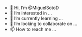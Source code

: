 - 👋 Hi, I’m @MiguelSotoD
- 👀 I’m interested in ...
- 🌱 I’m currently learning ...
- 💞️ I’m looking to collaborate on ...
- 📫 How to reach me ...

<!---
MiguelSotoD/MiguelSotoD is a ✨ special ✨ repository because its `README.md` (this file) appears on your GitHub profile.
You can click the Preview link to take a look at your changes.
--->
